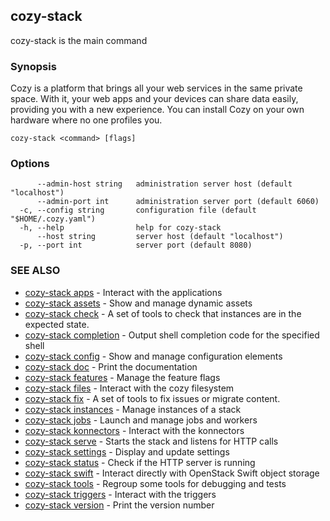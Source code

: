 ## cozy-stack

cozy-stack is the main command

### Synopsis

Cozy is a platform that brings all your web services in the same private space.
With it, your web apps and your devices can share data easily, providing you
with a new experience. You can install Cozy on your own hardware where no one
profiles you.

```
cozy-stack <command> [flags]
```

### Options

```
      --admin-host string   administration server host (default "localhost")
      --admin-port int      administration server port (default 6060)
  -c, --config string       configuration file (default "$HOME/.cozy.yaml")
  -h, --help                help for cozy-stack
      --host string         server host (default "localhost")
  -p, --port int            server port (default 8080)
```

### SEE ALSO

* [cozy-stack apps](cozy-stack_apps.md)	 - Interact with the applications
* [cozy-stack assets](cozy-stack_assets.md)	 - Show and manage dynamic assets
* [cozy-stack check](cozy-stack_check.md)	 - A set of tools to check that instances are in the expected state.
* [cozy-stack completion](cozy-stack_completion.md)	 - Output shell completion code for the specified shell
* [cozy-stack config](cozy-stack_config.md)	 - Show and manage configuration elements
* [cozy-stack doc](cozy-stack_doc.md)	 - Print the documentation
* [cozy-stack features](cozy-stack_features.md)	 - Manage the feature flags
* [cozy-stack files](cozy-stack_files.md)	 - Interact with the cozy filesystem
* [cozy-stack fix](cozy-stack_fix.md)	 - A set of tools to fix issues or migrate content.
* [cozy-stack instances](cozy-stack_instances.md)	 - Manage instances of a stack
* [cozy-stack jobs](cozy-stack_jobs.md)	 - Launch and manage jobs and workers
* [cozy-stack konnectors](cozy-stack_konnectors.md)	 - Interact with the konnectors
* [cozy-stack serve](cozy-stack_serve.md)	 - Starts the stack and listens for HTTP calls
* [cozy-stack settings](cozy-stack_settings.md)	 - Display and update settings
* [cozy-stack status](cozy-stack_status.md)	 - Check if the HTTP server is running
* [cozy-stack swift](cozy-stack_swift.md)	 - Interact directly with OpenStack Swift object storage
* [cozy-stack tools](cozy-stack_tools.md)	 - Regroup some tools for debugging and tests
* [cozy-stack triggers](cozy-stack_triggers.md)	 - Interact with the triggers
* [cozy-stack version](cozy-stack_version.md)	 - Print the version number

